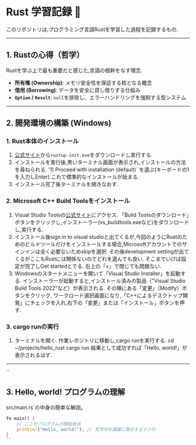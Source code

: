 # Rust 学習記録 👻

このリポジトリは,プログラミング言語Rustを学習した過程を記録するもの.

---

## 1. Rustの心得（哲学）

Rustを学ぶ上で最も重要だと感じた,言語の根幹をなす理念.

- **所有権 (Ownership)**: メモリ安全性を保証する核となる概念
- **借用 (Borrowing)**: データを安全に貸し借りする仕組み
- **`Option` / `Result`**: `null`を排除し、エラーハンドリングを強制する型システム

---

## 2. 開発環境の構築 (Windows)

### 1.  Rust本体のインストール
1. [公式サイト](https://rustup.rs/)から`rustup-init.exe`をダウンロードし実行する.
2. インストールを実行後,黒いターミナル画面が表示され,インストールの方法を尋ねられる.
   '1) Proceed with installation (default)` を選ぶ(キーボードの1を入力しEnter).これで標準的なインストールが始まる.
3. インストール完了後ターミナルを開きなおす.

### 2. Microsoft C++ Build Toolsをインストール 
1. Visual Studio Toolsの[公式サイト](https://visualstudio.microsoft.com/ja/visual-cpp-build-tools/)にアクセス.
   「Build Toolsのダウンロード」ボタンをクリックし,インストーラー(vs_buildtools.exeなど)をダウンロードし,実行する.
2. インストール後sign in to visual studioと出てくるが,今回のようにRustのためのビルドツールだけをインストールする場合,Microsoftアカウントでのサインインは全く必要ないためskipを選択.
   その後development settingが出てくるがここもRustには関係ないのでどれを選んでも良い.
   そこまでいけば設定が完了しGet startedとでる.
   右上の「×」で閉じても問題ない.
3. Windowsのスタートメニューを開いて「Visual Studio Installer」を起動する.
   インストーラーが起動すると,インストール済みの製品（"Visual Studio Build Tools 2022"など）が表示される.
   その横にある「変更」（Modify）ボタンをクリック.
   ワークロード選択画面になり,「C++によるデスクトップ開発」にチェックを入れ,右下の「変更」または「インストール」ボタンを押す.

### 3. cargo runの実行
1. ターミナルを開く.
   作業レポジトリに移動し,cargo runを実行する.
   cd ~/projects/hello_rust
   cargo run
   結果として成功すれば「Hello, world!」が表示されるはず.

---

``
## 3. Hello, world! プログラムの理解

src/main.rs`の中身の簡単な解説。

```rust
fn main() {
    // ここがプログラムの開始地点
    println!("Hello, world!"); // 文字列を画面に表示するマクロ
}
``